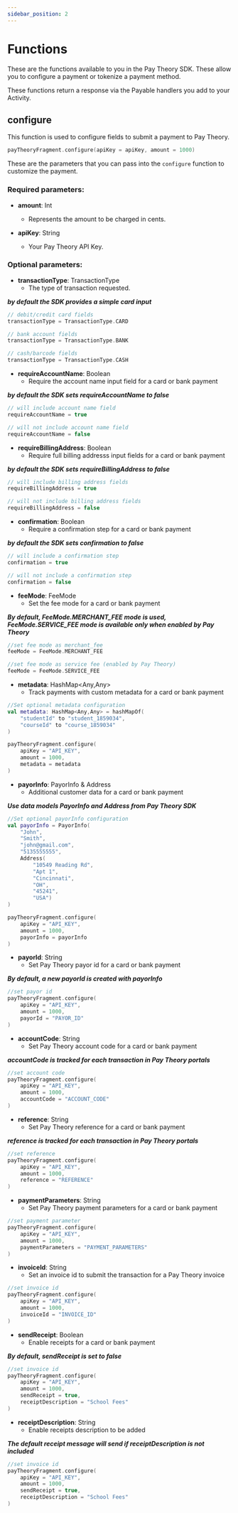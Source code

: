 ```yaml
---
sidebar_position: 2
---
```

# Functions

These are the functions available to you in the Pay Theory SDK. These allow you to configure a payment or tokenize a payment method.

These functions return a response via the Payable handlers you add to your Activity.

## configure

This function is used to configure fields to submit a payment to Pay Theory.

```Kotlin
payTheoryFragment.configure(apiKey = apiKey, amount = 1000)
```

These are the parameters that you can pass into the `configure` function to customize the payment.  

### Required parameters:

* **amount**: Int
    * Represents the amount to be charged in cents.


* **apiKey**: String
  * Your Pay Theory API Key.

### Optional parameters:

* **transactionType**: TransactionType
  * The type of transaction requested.

***by default the SDK provides a simple card input***

```Kotlin
// debit/credit card fields
transactionType = TransactionType.CARD 
```

```Kotlin
// bank account fields
transactionType = TransactionType.BANK 
```

```Kotlin
// cash/barcode fields
transactionType = TransactionType.CASH 
```

* **requireAccountName**: Boolean
  * Require the account name input field for a card or bank payment

***by default the SDK sets requireAccountName to false***

```Kotlin
// will include account name field
requireAccountName = true 
```

```Kotlin
// will not include account name field
requireAccountName = false 
```

* **requireBillingAddress**: Boolean
  * Require full billing addresss input fields for a card or bank payment

***by default the SDK sets requireBillingAddress to false***

```Kotlin
// will include billing address fields
requireBillingAddress = true 
```

```Kotlin
// will not include billing address fields
requireBillingAddress = false 
```

* **confirmation**: Boolean
  * Require a confirmation step for a card or bank payment

***by default the SDK sets confirmation to false***

```Kotlin
// will include a confirmation step 
confirmation = true 
```

```Kotlin
// will not include a confirmation step 
confirmation = false 
```

* **feeMode**: FeeMode
  * Set the fee mode for a card or bank payment

***By default, FeeMode.MERCHANT_FEE mode is used, FeeMode.SERVICE_FEE mode is available only when enabled by Pay Theory***

```Kotlin
//set fee mode as merchant_fee
feeMode = FeeMode.MERCHANT_FEE
```

```Kotlin
//set fee mode as service fee (enabled by Pay Theory)
feeMode = FeeMode.SERVICE_FEE
```

* **metadata**: HashMap<Any,Any>
  * Track payments with custom metadata for a card or bank payment

```Kotlin
//Set optional metadata configuration
val metadata: HashMap<Any,Any> = hashMapOf(
    "studentId" to "student_1859034",
    "courseId" to "course_1859034"
)

payTheoryFragment.configure(
    apiKey = "API_KEY",
    amount = 1000,
    metadata = metadata
)
```

* **payorInfo**: PayorInfo & Address
  * Additional customer data for a card or bank payment

***Use data models PayorInfo and Address from Pay Theory SDK***

```Kotlin
//Set optional payorInfo configuration
val payorInfo = PayorInfo(
    "John",
    "Smith",
    "john@gmail.com",
    "5135555555",
    Address(
        "10549 Reading Rd",
        "Apt 1",
        "Cincinnati",
        "OH",
        "45241",
        "USA")
)

payTheoryFragment.configure(
    apiKey = "API_KEY",
    amount = 1000,
    payorInfo = payorInfo
)
```

* **payorId**: String
  * Set Pay Theory payor id for a card or bank payment

***By default, a new payorId is created with payorInfo***

```Kotlin
//set payor id
payTheoryFragment.configure(
    apiKey = "API_KEY",
    amount = 1000,
    payorId = "PAYOR_ID"
)
```

* **accountCode**: String
  * Set Pay Theory account code for a card or bank payment

***accountCode is tracked for each transaction in Pay Theory portals***

```Kotlin
//set account code
payTheoryFragment.configure(
    apiKey = "API_KEY",
    amount = 1000,
    accountCode = "ACCOUNT_CODE"
)
```

* **reference**: String
  * Set Pay Theory reference for a card or bank payment

***reference is tracked for each transaction in Pay Theory portals***

```Kotlin
//set reference
payTheoryFragment.configure(
    apiKey = "API_KEY",
    amount = 1000,
    reference = "REFERENCE"
)
```

* **paymentParameters**: String
  * Set Pay Theory payment parameters for a card or bank payment

```Kotlin
//set payment parameter
payTheoryFragment.configure(
    apiKey = "API_KEY",
    amount = 1000,
    paymentParameters = "PAYMENT_PARAMETERS"
)
```

* **invoiceId**: String
  * Set an invoice id to submit the transaction for a Pay Theory invoice

```Kotlin
//set invoice id
payTheoryFragment.configure(
    apiKey = "API_KEY",
    amount = 1000,
    invoiceId = "INVOICE_ID"
)
```

* **sendReceipt**: Boolean
  * Enable receipts for a card or bank payment

***By default, sendReceipt is set to false***

```Kotlin
//set invoice id
payTheoryFragment.configure(
    apiKey = "API_KEY",
    amount = 1000,
    sendReceipt = true,
    receiptDescription = "School Fees"
)
```

* **receiptDescription**: String
  * Enable receipts description to be added

***The default receipt message will send if receiptDescription is not included***

```Kotlin
//set invoice id
payTheoryFragment.configure(
    apiKey = "API_KEY",
    amount = 1000,
    sendReceipt = true,
    receiptDescription = "School Fees"
)
```